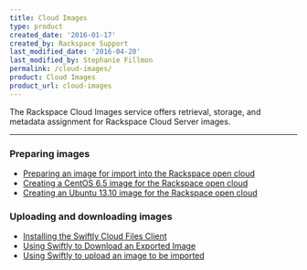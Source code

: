 ```yaml
---
title: Cloud Images
type: product
created_date: '2016-01-17'
created_by: Rackspace Support
last_modified_date: '2016-04-20'
last_modified_by: Stephanie Fillmon
permalink: /cloud-images/
product: Cloud Images
product_url: cloud-images
---
```


The Rackspace Cloud Images service offers retrieval, storage, and metadata assignment for Rackspace Cloud Server images.

<hr />

###  Preparing images

- [Preparing an image for import into the Rackspace open cloud](/how-to/preparing-an-image-for-import-into-the-rackspace-opencloud)
- [Creating a CentOS 6.5 image for the Rackspace open cloud](/how-to/creating-a-centos-65-image-for-the-rackspace-open-cloud)
- [Creating an Ubuntu 13.10 image for the Rackspace open cloud](/how-to/creating-an-ubuntu-1310-image-for-the-rackspace-open-cloud)

###  Uploading and downloading images

- [Installing the Swiftly Cloud Files Client](/how-to/install-the-swiftly-client-for-cloud-files)
- [Using Swiftly to Download an Exported Image](/how-to/use-swiftly-to-download-an-exported-image)
- [Using Swiftly to upload an image to be imported](/how-to/use-swiftly-to-upload-an-image)
